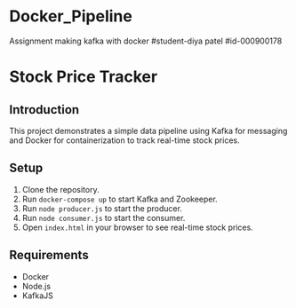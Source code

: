 # Docker_Pipeline
 Assignment making kafka with docker
#student-diya patel
#id-000900178
# Stock Price Tracker

## Introduction
This project demonstrates a simple data pipeline using Kafka for messaging and Docker for containerization to track real-time stock prices.

## Setup
1. Clone the repository.
2. Run `docker-compose up` to start Kafka and Zookeeper.
3. Run `node producer.js` to start the producer.
4. Run `node consumer.js` to start the consumer.
5. Open `index.html` in your browser to see real-time stock prices.

## Requirements
- Docker
- Node.js
- KafkaJS

